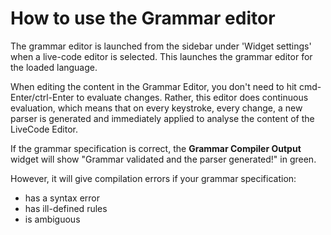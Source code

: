 # How to use the Grammar editor

The grammar editor is launched from the sidebar under 'Widget settings' when a live-code editor is selected. This launches the grammar editor for the loaded language.

When editing the content in the Grammar Editor, you don't need to hit cmd-Enter/ctrl-Enter to evaluate changes. Rather, this editor does continuous evaluation, which means that on every keystroke, every change, a new parser is generated and immediately applied to analyse the content of the LiveCode Editor.

If the grammar specification is correct, the **Grammar Compiler Output** widget will show "Grammar validated and the parser generated!" in green.

However, it will give compilation errors if your grammar specification:
 - has a syntax error
 - has ill-defined rules
 - is ambiguous
